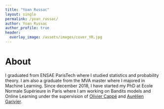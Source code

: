 ```yaml
---
title: "Yoan Russac"
layout: single
permalink: /yoan_russac/
author: Yoan Russac
author_profile: true
header:
  overlay_image: /assets/images/cover_YR.jpg
---
```



# About

I graduated from ENSAE ParisTech where I studied statistics and probability theory.
I am also a graduate from the MVA master where I majored in Machine Learning.
Since december 2018, I have started my PhD at Ecole Normale Supérieure in Paris 
where I am working on Bandits models and Online Learning under the supervision of 
[Olivier Cappé](https://www.di.ens.fr/~cappe/) and 
[Aurélien Garivier](https://www.math.univ-toulouse.fr/~agarivie/?q=node/34).    


